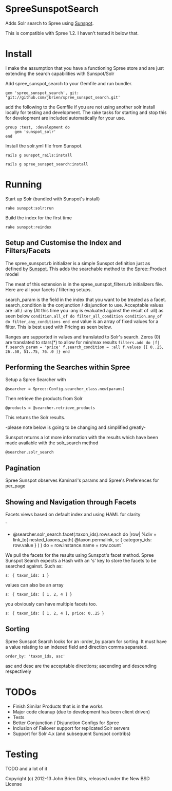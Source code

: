 SpreeSunspotSearch
==================

Adds Solr search to Spree using [Sunspot](https://github.com/sunspot/sunspot).

This is compatible with Spree 1.2. I haven't tested it below that.


Install
=======

I make the assumption that you have a functioning Spree store and are just extending the search capabilities with Sunspot/Solr

Add spree_sunspot_search to your Gemfile and run bundler.

`gem 'spree_sunspot_search', git: 'git://github.com/jbrien/spree_sunspot_search.git'`

add the following to the Gemfile if you are not using another solr install locally for testing and development. The rake tasks for starting and stop this for development are included automatically for your use.

	group :test, :development do
		gem 'sunspot_solr'
	end


Install the solr.yml file from Sunspot.

`rails g sunspot_rails:install`

`rails g spree_sunspot_search:install`

Running
=======

Start up Solr (bundled with Sunspot's install)

`rake sunspot:solr:run`

Build the index for the first time

`rake sunspot:reindex`

Setup and Customise the Index and Filters/Facets
------------------------------------------------

The spree_sunspot.rb initializer is a simple Sunspot definition just as defined by [Sunspot](https://github.com/sunspot/sunspot). This adds the searchable method to the Spree::Product model

The meat of this extension is in the spree_sunspot_filters.rb initializers file. Here are all your facets / filtering setups.

search_param  is the field in the index that you want to be treated as a facet.
search_condition is the conjunction / disjunction to use. Acceptable values are :all / :any (At this time you :any is evaluated against the result of :all) as seen below
`
  condition.all_of do
    filter_all_condition
    condition.any_of do
      filter_any_conditions
    end
  end
`
value is an array of fixed values for a filter. This is best used with Pricing as seen below.

Ranges are supported in values and translated to Solr's search. Zeros (0) are translated to stars(*) to allow for min/max results
`
filters.add do |f|
    f.search_param = 'price'
    f.search_condition = :all
    f.values {[
        0..25,
        26..50,
        51..75,
        76..0 ]}
end
`

Performing the Searches within Spree
------------------------------------

Setup a Spree Searcher with

`@searcher = Spree::Config.searcher_class.new(params)`

Then retrieve the products from Solr

`@products = @searcher.retrieve_products`

This returns the Solr results.

-please note below is going to be changing and simplified greatly-

Sunspot returns a lot more information with the results which have been made available with the solr_search method

`@searcher.solr_search`

Pagination
----------

Spree Sunspot observes Kaminari's params and Spree's Preferences for per_page

Showing and Navigation through Facets
-------------------------------------
Facets views based on default index and using HAML for clarity

`
- @searcher.solr_search.facet(:taxon_ids).rows.each do |row|
  %div
    = link_to( nested_taxons_path( @taxon.permalink, s: { category_ids: row.value } ) ) do
      = row.instance.name
      = row.count
`

We pull the facets for the results using Sunspot's facet method. Spree Sunspot Search expects a Hash with an 's' key to store the facets to be searched against. Such as:

`s: { taxon_ids: 1 }`

values can also be an array

`s: { taxon_ids: [ 1, 2, 4 ] }`

you obviously can have multiple facets too.

`s: { taxon_ids: [ 1, 2, 4 ], price: 0..25 }`

Sorting
-------

Spree Sunspot Search looks for an :order_by param for sorting. It must have a value relating to an indexed field and direction comma separated.

`order_by: 'taxon_ids, asc'`

asc and desc are the acceptable directions; ascending and descending respectively

TODOs
=====

* Finish Similar Products that is in the works
* Major code cleanup (due to development has been client driven)
* Tests
* Better Conjunction / Disjunction Configs for Spree
* Inclusion of Failover support for replicated Solr servers
* Support for Solr 4.x (and subsequent Sunspot contribs)


Testing
=======

TODO and a lot of it

Copyright (c) 2012-13 John Brien Dilts, released under the New BSD License
